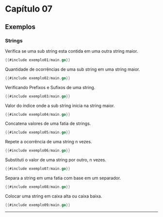 # Capítulo 07

## Exemplos

### Strings

Verifica se uma sub string esta contida em uma outra string maior.
```go
{{#include exemplo01/main.go}}
```

Quantidade de ocorrências de uma sub string em uma string maior.
```go
{{#include exemplo02/main.go}}
```

Verificando Prefixos e Sufixos de uma string.
```go
{{#include exemplo03/main.go}}
```

Valor do índice onde a sub string inicia na string maior.
```go
{{#include exemplo04/main.go}}
```

Concatena valores de uma fatia de strings.
```go
{{#include exemplo05/main.go}}
```

Repete a ocorrência de uma string n vezes.
```go
{{#include exemplo06/main.go}}
```

Substituti o valor de uma string por outro, n vezes.
```go
{{#include exemplo07/main.go}}
```

Separa a string em uma fatia com base em um separador.
```go
{{#include exemplo08/main.go}}
```

Colocar uma string em caixa alta ou caixa baixa.
```go
{{#include exemplo09/main.go}}
```

---

<!-- ## Exercícios

### Exercício 01
```go
{{#include ex01/main.go}}
```

### Exercício 02
```go
{{#include ex02/main.go}}
```

### Exercício 03
```go
{{#include ex03/main.go}}
``` -->